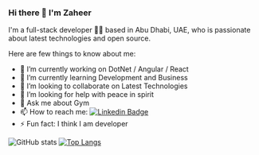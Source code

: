 ### Hi there 👋 I'm Zaheer

I'm a full-stack developer 👨‍💻 based in Abu Dhabi, UAE, who is passionate about latest technologies and open source.

Here are few things to know about me:

- 🔭 I’m currently working on DotNet / Angular / React
- 🌱 I’m currently learning Development and Business
- 👯 I’m looking to collaborate on Latest Technologies 
- 🤔 I’m looking for help with peace in spirit
- 💬 Ask me about Gym
- 📫 How to reach me: <a href="https://www.linkedin.com/in/zaheer-ul-hassan-336811106/" rel="nofollow"><img src="https://camo.githubusercontent.com/69b5ee1e2ac5d96f1cf20f6da5d286ac644478494a0faa333de91d8b55bb7679/68747470733a2f2f696d672e736869656c64732e696f2f62616467652f2d4c696e6b6564496e2d626c75653f7374796c653d666c61742d737175617265266c6f676f3d4c696e6b6564696e266c6f676f436f6c6f723d7768697465266c696e6b3d68747470733a2f2f7777772e6c696e6b6564696e2e636f6d2f696e2f686166697a6d7568616d6d6164617a65656d2f" alt="Linkedin Badge" data-canonical-src="https://img.shields.io/badge/-LinkedIn-blue?style=flat-square&amp;logo=Linkedin&amp;logoColor=white&amp;link=https://www.linkedin.com/in/zaheer-ul-hassan-336811106/" style="max-width: 100%;"></a>
- ⚡ Fun fact: I think I am developer

![GitHub stats](https://github-readme-stats.vercel.app/api?username=zaheerbutt92&&show_icons=true&hide_border=false&title_color=349DF0&icon_color=349DF0&text_color=#000000&bg_color=#f0f5f1)  [![Top Langs](https://github-readme-stats.vercel.app/api/top-langs/?username=zaheerbutt92&layout=compact&text_color=#000000&bg_color=#f0f5f1&hide_border=fasle&title_color=349DF0)](https://github.com/anuraghazra/github-readme-stats)
